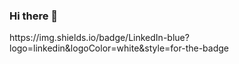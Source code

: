 ### Hi there 👋

<div id="badges">
  https://img.shields.io/badge/LinkedIn-blue?logo=linkedin&logoColor=white&style=for-the-badge
</div>
<!--
**Paldana99/Paldana99** is a ✨ _special_ ✨ repository because its `README.md` (this file) appears on your GitHub profile.

Here are some ideas to get you started:

- 🔭 I’m currently working on ...
- 🌱 I’m currently learning ...
- 👯 I’m looking to collaborate on ...
- 🤔 I’m looking for help with ...
- 💬 Ask me about ...
- 📫 How to reach me: ...
- 😄 Pronouns: ...
- ⚡ Fun fact: ...
-->
